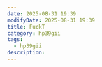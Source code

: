 ```yaml
---
date: 2025-08-31 19:39
modifyDate: 2025-08-31 19:39
title: FuckT
category: hp39gii
tags:
  - hp39gii
description:
---
```


